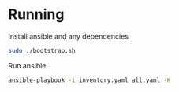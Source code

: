 # Running
Install ansible and any dependencies
```bash
sudo ./bootstrap.sh
```

Run ansible
```bash
ansible-playbook -i inventory.yaml all.yaml -K
```